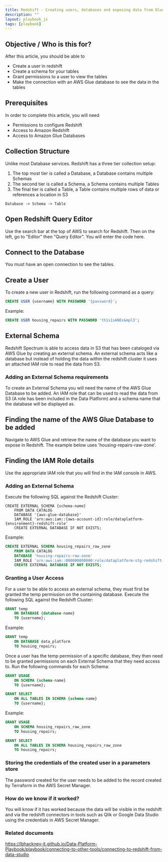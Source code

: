 ```yaml
---
title: Redshift - Creating users, databases and exposing data from Glue
description: ""
layout: playbook_js
tags: [playbook]
---
```


## Objective / Who is this for?
After this article, you should be able to
* Create a user in redshift
* Create a schema for your tables
* Grant permissions to a user to view the tables
* Make the connection with an AWS Glue database to see the data in the tables

## Prerequisites
In order to complete this article, you will need
* Permissions to configure Redshift
* Access to Amazon Redshift
* Access to Amazon Glue Databases


## Collection Structure
Unlike most Database services. Redshift has a three tier collection setup:
1. The top most tier is called a Database, a Database contains multiple Schemas
2. The second tier is called a Schema, a Schema contains multiple Tables
3. The final tier is called a Table, a Table contains multiple rows of data or references a location in S3

```Database -> Schema -> Table```

## Open Redshift Query Editor
Use the search bar at the top of AWS to search for Redshift. Then on the left, go to "Editor" then "Query Editor". You will enter the code here.

## Connect to the Database
You must have an open connection to see the tables. 

## Create a User
To create a new user in Redshift, run the following command as a query:
```sql
CREATE USER {username} WITH PASSWORD '{password}';
```

Example:
```sql
CREATE USER housing_repairs WITH PASSWORD 'th1s1sANEx&mpl3';
```

## External Schema

Redshift Spectrum is able to access data in S3 that has been cataloged via AWS Glue by creating an external
schema. An external schema acts like a database but instead of holding the data within the redshift cluster it uses an
attached IAM role to read the data from S3.

### Adding an External Schema requirements

To create an External Schema you will need the name of the AWS Glue Database to be added. An IAM role that can be used
to read the data from S3 (A role has been included in the Data Platform) and a schema name that the database will be
displayed as.

## Finding the name of the AWS Glue Database to be added
Navigate to AWS Glue and retrieve the name of the database you want to expose in Redshift. The example below uses 'housing-repairs-raw-zone'.

## Finding the IAM Role details
Use the appropriate IAM role that you will find in the IAM console in AWS.

### Adding an External Schema
Execute the following SQL against the Redshift Cluster:
```
CREATE EXTERNAL SCHEMA {schema-name}
    FROM DATA CATALOG
    DATABASE '{aws-glue-database}'
    IAM_ROLE 'arn:aws:iam::{aws-account-id}:role/dataplatform-{environment}-redshift-role'
    CREATE EXTERNAL DATABASE IF NOT EXISTS;
```

Example:
```sql
CREATE EXTERNAL SCHEMA housing_repairs_raw_zone
    FROM DATA CATALOG
    DATABASE 'housing-repairs-raw-zone'
    IAM_ROLE 'arn:aws:iam::000000000000:role/dataplatform-stg-redshift-role'
    CREATE EXTERNAL DATABASE IF NOT EXISTS;
```

### Granting a User Access

For a user to be able to access an external schema, they must first be granted the temp permission on the containing
database. Execute the following SQL against the Redshift Cluster:

```sql
GRANT temp
	ON DATABASE {database-name}
    TO {username};
```

Example:
```sql
GRANT temp
	ON DATABASE data_platform
    TO housing_repairs;
```

Once a user has the temp permission of a specific database, they then need to be granted permissions on each External
Schema that they need access to. Run the following commands for each Schema:

```sql
GRANT USAGE
	ON SCHEMA {schema-name}
    TO {username};

GRANT SELECT
	ON ALL TABLES IN SCHEMA {schema-name}
    TO {username};
```

Example:
```sql
GRANT USAGE
	ON SCHEMA housing_repairs_raw_zone
    TO housing_repairs;

GRANT SELECT
	ON ALL TABLES IN SCHEMA housing_repairs_raw_zone
    TO housing_repairs;
```

### Storing the credentials of the created user in a parameters store
The password created for the user needs to be added to the record created by Terraform in the AWS Secret Manager. 

### How do we know if it worked?
You will know if it has worked because the data will be visible in the redshift and via the redshift connectors in tools such as Qlik or Google Data Studio using the credentials in AWS Secret Manager. 

### Related documents
https://lbhackney-it.github.io/Data-Platform-Playbook/playbook/connecting-to-other-tools/connecting-to-redshift-from-data-studio
